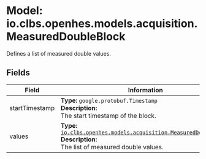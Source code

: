 # Model: io.clbs.openhes.models.acquisition.MeasuredDoubleBlock

Defines a list of measured double values.

## Fields

| Field | Information |
| --- | --- |
| startTimestamp | <b>Type:</b> `google.protobuf.Timestamp`<br><b>Description:</b><br>The start timestamp of the block. |
| values | <b>Type:</b> [`io.clbs.openhes.models.acquisition.MeasuredDoubleValue`](model-io-clbs-openhes-models-acquisition-measureddoublevalue.md)<br><b>Description:</b><br>The list of measured double values. |

